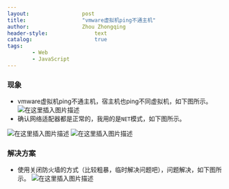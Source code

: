 ```yaml
---
layout:					post
title:					"vmware虚拟机ping不通主机"
author:					Zhou Zhongqing
header-style:				text
catalog:					true
tags:
		- Web
		- JavaScript
---
```

### 现象
- vmware虚拟机ping不通主机，宿主机也ping不同虚拟机，如下图所示。
![在这里插入图片描述](https://i-blog.csdnimg.cn/blog_migrate/b3b5c92b89d59a327b8c36f1ce26af1a.png)
- 确认网络适配器都是正常的，我用的是`NET`模式，如下图所示。

![在这里插入图片描述](https://i-blog.csdnimg.cn/blog_migrate/e08bc1821c10ca07a06c9d6205470f7b.png)
![在这里插入图片描述](https://i-blog.csdnimg.cn/blog_migrate/9cfb7e4e9a951e59a56f5f5200beb9a6.png)

### 解决方案
- 使用关闭防火墙的方式（比较粗暴，临时解决问题吧），问题解决，如下图所示。
 ![在这里插入图片描述](https://i-blog.csdnimg.cn/blog_migrate/a468cc475ee27d8d9f01f1cc233766c9.gif)

